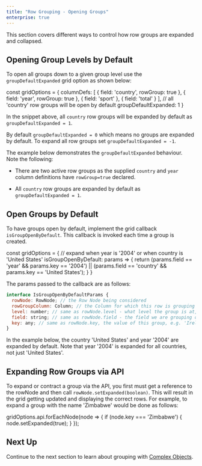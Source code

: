 ```yaml
---
title: "Row Grouping - Opening Groups"
enterprise: true
---
```


This section covers different ways to control how row groups are expanded and collapsed.

## Opening Group Levels by Default

To open all groups down to a given group level use the `groupDefaultExpanded` grid option as shown below: 

<snippet>
const gridOptions = {
    columnDefs: [
        { field: 'country', rowGroup: true },
        { field: 'year', rowGroup: true },
        { field: 'sport' },
        { field: 'total' }
    ],
    // all 'country' row groups will be open by default
    groupDefaultExpanded: 1
}
</snippet>

In the snippet above, all `country` row groups will be expanded by default as `groupDefaultExpanded = 1`.

By default `groupDefaultExpanded = 0` which means no groups are expanded by default. To expand all row groups
set `groupDefaultExpanded = -1`.

The example below demonstrates the `groupDefaultExpanded` behaviour. Note the following:

- There are two active row groups as the supplied `country` and `year` column definitions have `rowGroup=true` declared.

- All `country` row groups are expanded by default as `groupDefaultExpanded = 1`.

<grid-example title='Group Default Expanded' name='group-default-expanded' type='generated' options='{ "enterprise": true, "exampleHeight": 540, "modules": ["clientside", "rowgrouping"] }'></grid-example>

## Open Groups by Default

To have groups open by default, implement the grid callback `isGroupOpenByDefault`. This callback is invoked
each time a group is created.

<snippet>
const gridOptions = {
    // expand when year is '2004' or when country is 'United States'
    isGroupOpenByDefault: params => {
        return (params.field == 'year' && params.key == '2004') ||
            (params.field == 'country' && params.key == 'United States');
    }
}
</snippet>

The params passed to the callback are as follows:

```js
interface IsGroupOpenByDefaultParams {
  rowNode: RowNode; // the Row Node being considered
  rowGroupColumn: Column; // the Column for which this row is grouping
  level: number; // same as rowNode.level - what level the group is at, e.g. 0 for top level, 1 for second etc
  field: string; // same as rowNode.field - the field we are grouping on, e.g. 'country'
  key: any; // same as rowNode.key, the value of this group, e.g. 'Ireland'
}
```

In the example below, the country 'United States' and year '2004' are expanded by default. Note that year '2004' is expanded for all
countries, not just 'United States'.

<grid-example title='Open by Default' name='open-by-default' type='generated' options='{ "enterprise": true, "exampleHeight": 515, "modules": ["clientside", "rowgrouping"] }'></grid-example>

## Expanding Row Groups via API

To expand or contract a group via the API, you first must get a reference to the rowNode and then call `rowNode.setExpanded(boolean)`. This will result in the grid getting updated and displaying the correct rows. For example, to expand a group with the name 'Zimbabwe' would be done as follows:

<snippet>
gridOptions.api.forEachNode(node => {
    if (node.key === 'Zimbabwe') {
        node.setExpanded(true);
    }
});
</snippet>

## Next Up

Continue to the next section to learn about grouping with [Complex Objects](../grouping-complex-objects/).